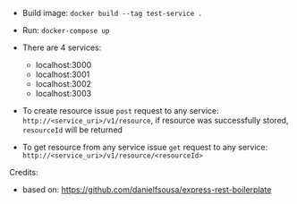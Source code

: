 - Build image: `docker build --tag test-service .`
- Run: `docker-compose up`

- There are 4 services:

    - localhost:3000
    - localhost:3001
    - localhost:3002
    - localhost:3003

- To create resource issue `post` request to any service: `http://<service_uri>/v1/resource`, 
if resource was successfully stored, `resourceId` will be returned
  
- To get resource from any service issue `get` request to any service:
`http://<service_uri>/v1/resource/<resourceId>`

Credits:
  - based on: https://github.com/danielfsousa/express-rest-boilerplate
